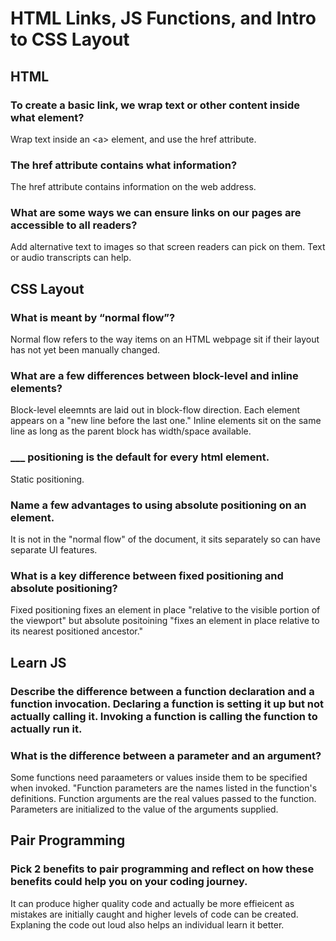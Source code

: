 # HTML Links, JS Functions, and Intro to CSS Layout
## HTML
### To create a basic link, we wrap text or other content inside what element?
Wrap text inside an \<a> element, and use the href attribute.  
### The href attribute contains what information?
The href attribute contains information on the web address.
### What are some ways we can ensure links on our pages are accessible to all readers?
Add alternative text to images so that screen readers can pick on them. Text or audio transcripts can help.
## CSS Layout
### What is meant by “normal flow”?
Normal flow refers to the way items on an HTML webpage sit if their layout has not yet been manually changed. 
### What are a few differences between block-level and inline elements?
Block-level eleemnts are laid out in block-flow direction. Each element appears on a "new line before the last one." Inline elements sit on the same line as long as the parent block has width/space available. 
### ___ positioning is the default for every html element.
Static positioning.
### Name a few advantages to using absolute positioning on an element.
It is not in the "normal flow" of the document, it sits separately so can have separate UI features.  
### What is a key difference between fixed positioning and absolute positioning?
Fixed positioning fixes an element in place "relative to the visible portion of the viewport" but absolute positoining "fixes an element in place relative to its nearest positioned ancestor."
## Learn JS
### Describe the difference between a function declaration and a function invocation. Declaring a function is setting it up but not actually calling it. Invoking a function is calling the function to actually run it. 
### What is the difference between a parameter and an argument?
Some functions need paraameters or values inside them to be specified when invoked. "Function parameters are the names listed in the function's definitions. Function arguments are the real values passed to the function. Parameters are initialized to the value of the arguments supplied. 
## Pair Programming
### Pick 2 benefits to pair programming and reflect on how these benefits could help you on your coding journey.
It can produce higher quality code and actually be more effieicent as mistakes are initially caught and higher levels of code can be created. Explaning the code out loud also helps an individual learn it better.  
